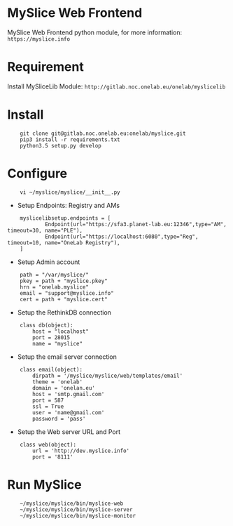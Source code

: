 MySlice Web Frontend
=======================

MySlice Web Frontend python module, for more information: `https://myslice.info`

Requirement
=======================
Install MySliceLib Module: `http://gitlab.noc.onelab.eu/onelab/myslicelib`

Install
=======================

~~~
    git clone git@gitlab.noc.onelab.eu:onelab/myslice.git
    pip3 install -r requirements.txt
    python3.5 setup.py develop
~~~


Configure
=======================

~~~
    vi ~/myslice/myslice/__init__.py
~~~


- Setup Endpoints: Registry and AMs
~~~
    myslicelibsetup.endpoints = [
            Endpoint(url="https://sfa3.planet-lab.eu:12346",type="AM", timeout=30, name="PLE"),
            Endpoint(url="https://localhost:6080",type="Reg", timeout=10, name="OneLab Registry"),
    ]
~~~

- Setup Admin account
~~~
    path = "/var/myslice/"
    pkey = path + "myslice.pkey"
    hrn = "onelab.myslice"
    email = "support@myslice.info"
    cert = path + "myslice.cert"
~~~

- Setup the RethinkDB connection
~~~
    class db(object):
        host = "localhost"
        port = 28015
        name = "myslice"
~~~
- Setup the email server connection
~~~
    class email(object):
        dirpath = '/myslice/myslice/web/templates/email'
        theme = 'onelab'
        domain = 'onelan.eu'
        host = 'smtp.gmail.com'
        port = 587
        ssl = True
        user = 'name@gmail.com'
        password = 'pass'
~~~
- Setup the Web server URL and Port
~~~
    class web(object):
        url = 'http://dev.myslice.info'
        port = '8111'
~~~

Run MySlice
=======================

~~~
    ~/myslice/myslice/bin/myslice-web
    ~/myslice/myslice/bin/myslice-server
    ~/myslice/myslice/bin/myslice-monitor
~~~